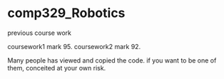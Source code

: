 # comp329_Robotics
previous course work

coursework1 mark 95.
coursework2 mark 92.

Many people has viewed and copied the code. if you want to be one of them, conceited at your own risk.
